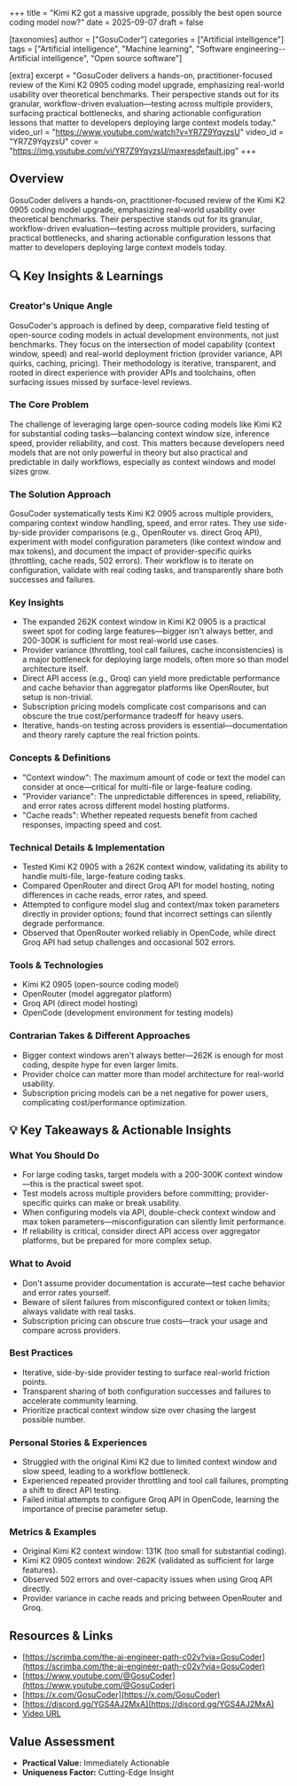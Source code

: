 +++
title = "Kimi K2 got a massive upgrade, possibly the best open source coding model now?"
date = 2025-09-07
draft = false

[taxonomies]
author = ["GosuCoder"]
categories = ["Artificial intelligence"]
tags = ["Artificial intelligence", "Machine learning", "Software engineering--Artificial intelligence", "Open source software"]

[extra]
excerpt = "GosuCoder delivers a hands-on, practitioner-focused review of the Kimi K2 0905 coding model upgrade, emphasizing real-world usability over theoretical benchmarks. Their perspective stands out for its granular, workflow-driven evaluation—testing across multiple providers, surfacing practical bottlenecks, and sharing actionable configuration lessons that matter to developers deploying large context models today."
video_url = "https://www.youtube.com/watch?v=YR7Z9YqyzsU"
video_id = "YR7Z9YqyzsU"
cover = "https://img.youtube.com/vi/YR7Z9YqyzsU/maxresdefault.jpg"
+++

## Overview

GosuCoder delivers a hands-on, practitioner-focused review of the Kimi K2 0905 coding model upgrade, emphasizing real-world usability over theoretical benchmarks. Their perspective stands out for its granular, workflow-driven evaluation—testing across multiple providers, surfacing practical bottlenecks, and sharing actionable configuration lessons that matter to developers deploying large context models today.

## 🔍 Key Insights & Learnings

### Creator's Unique Angle
GosuCoder's approach is defined by deep, comparative field testing of open-source coding models in actual development environments, not just benchmarks. They focus on the intersection of model capability (context window, speed) and real-world deployment friction (provider variance, API quirks, caching, pricing). Their methodology is iterative, transparent, and rooted in direct experience with provider APIs and toolchains, often surfacing issues missed by surface-level reviews.

### The Core Problem
The challenge of leveraging large open-source coding models like Kimi K2 for substantial coding tasks—balancing context window size, inference speed, provider reliability, and cost. This matters because developers need models that are not only powerful in theory but also practical and predictable in daily workflows, especially as context windows and model sizes grow.

### The Solution Approach
GosuCoder systematically tests Kimi K2 0905 across multiple providers, comparing context window handling, speed, and error rates. They use side-by-side provider comparisons (e.g., OpenRouter vs. direct Groq API), experiment with model configuration parameters (like context window and max tokens), and document the impact of provider-specific quirks (throttling, cache reads, 502 errors). Their workflow is to iterate on configuration, validate with real coding tasks, and transparently share both successes and failures.

### Key Insights
- The expanded 262K context window in Kimi K2 0905 is a practical sweet spot for coding large features—bigger isn't always better, and 200-300K is sufficient for most real-world use cases.
- Provider variance (throttling, tool call failures, cache inconsistencies) is a major bottleneck for deploying large models, often more so than model architecture itself.
- Direct API access (e.g., Groq) can yield more predictable performance and cache behavior than aggregator platforms like OpenRouter, but setup is non-trivial.
- Subscription pricing models complicate cost comparisons and can obscure the true cost/performance tradeoff for heavy users.
- Iterative, hands-on testing across providers is essential—documentation and theory rarely capture the real friction points.

### Concepts & Definitions
- "Context window": The maximum amount of code or text the model can consider at once—critical for multi-file or large-feature coding.
- "Provider variance": The unpredictable differences in speed, reliability, and error rates across different model hosting platforms.
- "Cache reads": Whether repeated requests benefit from cached responses, impacting speed and cost.

### Technical Details & Implementation
- Tested Kimi K2 0905 with a 262K context window, validating its ability to handle multi-file, large-feature coding tasks.
- Compared OpenRouter and direct Groq API for model hosting, noting differences in cache reads, error rates, and speed.
- Attempted to configure model slug and context/max token parameters directly in provider options; found that incorrect settings can silently degrade performance.
- Observed that OpenRouter worked reliably in OpenCode, while direct Groq API had setup challenges and occasional 502 errors.

### Tools & Technologies
- Kimi K2 0905 (open-source coding model)
- OpenRouter (model aggregator platform)
- Groq API (direct model hosting)
- OpenCode (development environment for testing models)

### Contrarian Takes & Different Approaches
- Bigger context windows aren't always better—262K is enough for most coding, despite hype for even larger limits.
- Provider choice can matter more than model architecture for real-world usability.
- Subscription pricing models can be a net negative for power users, complicating cost/performance optimization.

## 💡 Key Takeaways & Actionable Insights

### What You Should Do
- For large coding tasks, target models with a 200-300K context window—this is the practical sweet spot.
- Test models across multiple providers before committing; provider-specific quirks can make or break usability.
- When configuring models via API, double-check context window and max token parameters—misconfiguration can silently limit performance.
- If reliability is critical, consider direct API access over aggregator platforms, but be prepared for more complex setup.

### What to Avoid
- Don't assume provider documentation is accurate—test cache behavior and error rates yourself.
- Beware of silent failures from misconfigured context or token limits; always validate with real tasks.
- Subscription pricing can obscure true costs—track your usage and compare across providers.

### Best Practices
- Iterative, side-by-side provider testing to surface real-world friction points.
- Transparent sharing of both configuration successes and failures to accelerate community learning.
- Prioritize practical context window size over chasing the largest possible number.

### Personal Stories & Experiences
- Struggled with the original Kimi K2 due to limited context window and slow speed, leading to a workflow bottleneck.
- Experienced repeated provider throttling and tool call failures, prompting a shift to direct API testing.
- Failed initial attempts to configure Groq API in OpenCode, learning the importance of precise parameter setup.

### Metrics & Examples
- Original Kimi K2 context window: 131K (too small for substantial coding).
- Kimi K2 0905 context window: 262K (validated as sufficient for large features).
- Observed 502 errors and over-capacity issues when using Groq API directly.
- Provider variance in cache reads and pricing between OpenRouter and Groq.

## Resources & Links

- [https://scrimba.com/the-ai-engineer-path-c02v?via=GosuCoder](https://scrimba.com/the-ai-engineer-path-c02v?via=GosuCoder)
- [https://www.youtube.com/@GosuCoder](https://www.youtube.com/@GosuCoder)
- [https://x.com/GosuCoder](https://x.com/GosuCoder)
- [https://discord.gg/YGS4AJ2MxA](https://discord.gg/YGS4AJ2MxA)
- [Video URL](https://www.youtube.com/watch?v=YR7Z9YqyzsU)

## Value Assessment
- **Practical Value:** Immediately Actionable
- **Uniqueness Factor:** Cutting-Edge Insight

